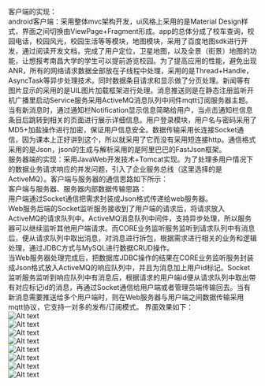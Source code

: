 客户端的实现：
<br>android客户端：采用整体mvc架构开发，ui风格上采用的是Material Design样式，界面之间切换由ViewPage+Fragment形成。app的总体分成了校车查询，校园电话，校园风光，校园生活等等模块，地图模块，采用了百度地图sdk进行开发，通过阅读开发文档，完成了用户定位，卫星地图，以及全景（街景）地图的功能，让想报考南昌大学的学生可以提前游览校园。为了提高应用的性能，避免出现ANR，所有的网络请求数据全部放在子线程中处理，采用的是Thread+Handle，AsyncTask等异步处理技术。同时数据条目请求和显示做了分页处理。新闻等有图片显示的采用的是UIL图片加载框架进行处理。消息推送则是在静态注册监听开机广播里启动Service服务采用ActiveMQ消息队列中间件mqtt订阅服务器主题。当有新消息时，通过通知栏Notification显示信息简略给用户，当点击通知栏信息条目后跳转到相关的页面进行展示详细信息。用户登录模块，用户名与密码采用了MD5+加盐操作进行加密，保证用户信息安全。数据传输采用长连接Socket通信，因为课本上正好讲到这个，所以就采用了它而没有采用短连接http。通信格式采用的是Json，json的生成与解析采用的是阿里巴巴的FastJson框架。
<br>服务器端的实现：采用JavaWeb开发技术+Tomcat实现。为了处理多用户情况下的数据业务请求响应的并发问题，引入了企业服务总线（这里选择的是ActiveMQ）。客户端与服务器的通信思路如下所示：
<br>客户端与服务器、服务器内部数据传输思路：
<br>用户端通过Socket通信把需求封装成Json格式传递给web服务器。
<br>Web服务后端的Socket监听服务接收到了用户端的请求后，将请求放入ActiveMQ的请求队列中。ActiveMQ消息队列中间件，支持异步处理，所以服务器可以继续监听其他用户端请求。而CORE业务监听服务监听到请求队列中有消息后，便从请求队列中取出消息，对消息进行拆包，根据需求进行相关的业务和逻辑处理，通过JDBC方式与MySQL进行数据CRUD操作。
<br>当Web服务器处理完成后，把数据库JDBC操作的结果在CORE业务监听服务封装成Json格式放入ActiveMQ的响应队列中，并且为消息加上用户id标记。Socket监听服务监听到响应队列中有消息后，根据请求的用户端id便从请求队列中取出带有对应标记id的消息，再通过Socket通信给用户端或者管理员端传输回去。当有新消息需要推送给多个用户端时，则在Web服务器与用户端之间数据传输采用mqtt协议，它支持一对多的发布/订阅模式。
界面效果如下：
<br>![Alt text](https://github.com/liangzhanncu/intelligenceNCU/blob/master/app/src/main/res/mipmap-mdpi/1.png)
<br>![Alt text](https://github.com/liangzhanncu/intelligenceNCU/blob/master/app/src/main/res/mipmap-mdpi/2.png)
<br>![Alt text](https://github.com/liangzhanncu/intelligenceNCU/blob/master/app/src/main/res/mipmap-mdpi/3.png)
<br>![Alt text](https://github.com/liangzhanncu/intelligenceNCU/blob/master/app/src/main/res/mipmap-mdpi/4.png)
<br>![Alt text](https://github.com/liangzhanncu/intelligenceNCU/blob/master/app/src/main/res/mipmap-mdpi/5.png)
<br>![Alt text](https://github.com/liangzhanncu/intelligenceNCU/blob/master/app/src/main/res/mipmap-mdpi/6.png)
<br>![Alt text](https://github.com/liangzhanncu/intelligenceNCU/blob/master/app/src/main/res/mipmap-mdpi/7.png)
<br>![Alt text](https://github.com/liangzhanncu/intelligenceNCU/blob/master/app/src/main/res/mipmap-mdpi/8.png)

